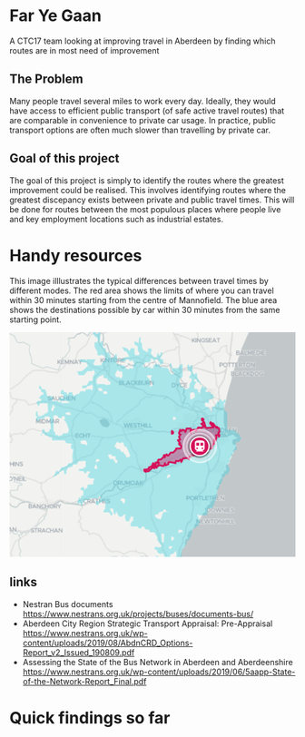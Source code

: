 # Far Ye Gaan

A CTC17 team looking at improving travel in Aberdeen by finding which routes are in most need of improvement

## The Problem

Many people travel several miles to work every day. Ideally, they would have access to efficient public transport (of safe active travel routes) that are comparable in convenience to private car usage. In practice, public transport options are often much slower than travelling by private car. 

## Goal of this project

The goal of this project is simply to identify the routes where the greatest improvement could be realised. This involves identifying routes where the greatest discepancy exists between private and public travel times. This will be done for routes between the most populous places where people live and key employment locations such as industrial estates.

# Handy resources

This image illlustrates the typical differences between travel times by different modes. The red area shows the limits of where you can travel within 30 minutes starting from the centre of Mannofield. The blue area shows the destinations possible by car within 30 minutes from the same starting point.

![map](/map-example.png.png)

## links

* Nestran Bus documents https://www.nestrans.org.uk/projects/buses/documents-bus/
* Aberdeen City Region Strategic Transport Appraisal:
Pre-Appraisal https://www.nestrans.org.uk/wp-content/uploads/2019/08/AbdnCRD_Options-Report_v2_Issued_190809.pdf
* Assessing the State of the Bus Network in Aberdeen and Aberdeenshire
 https://www.nestrans.org.uk/wp-content/uploads/2019/06/5aapp-State-of-the-Network-Report_Final.pdf
 
# Quick findings so far

